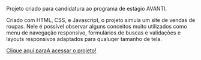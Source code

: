 Projeto criado para candidatura ao programa de estágio AVANTI.

Criado com HTML, CSS, e Javascript, o projeto simula um site de vendas de roupas. Nele é possível observar alguns conceitos muito utilizados como menu de navegação responsivo, formulários de buscas e validações e layouts responsivos adaptados para qualuqer tamanho de tela.

<a href="https://giovanninoda.github.io/projeto01-avanti/" target="_blank">Clique aqui paraA acessar o projeto!</a>